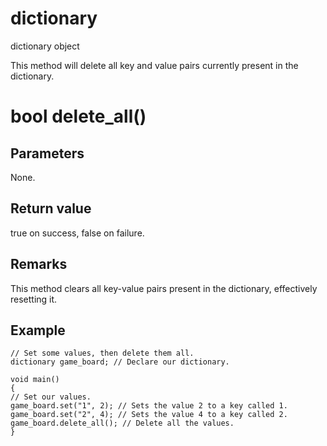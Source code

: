 # dictionary

dictionary object

  


This method will delete all key and value pairs currently present in the dictionary.

# bool delete_all()

## Parameters

None.

## Return value

true on success, false on failure.

## Remarks

This method clears all key-value pairs present in the dictionary, effectively resetting it. 

## Example


```
// Set some values, then delete them all.
dictionary game_board; // Declare our dictionary.

void main()
{
// Set our values.
game_board.set("1", 2); // Sets the value 2 to a key called 1.
game_board.set("2", 4); // Sets the value 4 to a key called 2.
game_board.delete_all(); // Delete all the values.
}

```
